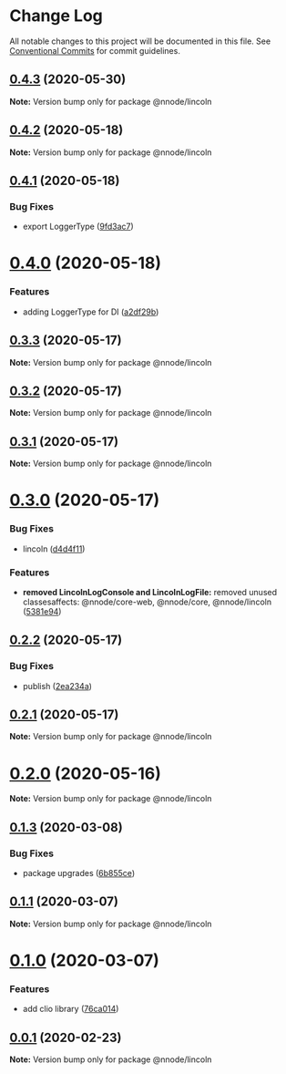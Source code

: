 # Change Log

All notable changes to this project will be documented in this file.
See [Conventional Commits](https://conventionalcommits.org) for commit guidelines.

## [0.4.3](https://github.com/nativecode-dev/nativenode/compare/@nnode/lincoln@0.4.3-next.1...@nnode/lincoln@0.4.3) (2020-05-30)

**Note:** Version bump only for package @nnode/lincoln





## [0.4.2](https://github.com/nativecode-dev/nativenode/compare/@nnode/lincoln@0.4.2-next.0...@nnode/lincoln@0.4.2) (2020-05-18)

**Note:** Version bump only for package @nnode/lincoln





## [0.4.1](https://github.com/nativecode-dev/nativenode/compare/@nnode/lincoln@0.4.1-next.0...@nnode/lincoln@0.4.1) (2020-05-18)


### Bug Fixes

* export LoggerType ([9fd3ac7](https://github.com/nativecode-dev/nativenode/commit/9fd3ac75145b0e62f5c870e6ec5e3e88ef7c2c0b))





# [0.4.0](https://github.com/nativecode-dev/nativenode/compare/@nnode/lincoln@0.3.4-next.0...@nnode/lincoln@0.4.0) (2020-05-18)


### Features

* adding LoggerType for DI ([a2df29b](https://github.com/nativecode-dev/nativenode/commit/a2df29b3325728844f4261f77437a304195c19b3))





## [0.3.3](https://github.com/nativecode-dev/nativenode/compare/@nnode/lincoln@0.3.3-next.0...@nnode/lincoln@0.3.3) (2020-05-17)

**Note:** Version bump only for package @nnode/lincoln





## [0.3.2](https://github.com/nativecode-dev/nativenode/compare/@nnode/lincoln@0.3.2-next.1...@nnode/lincoln@0.3.2) (2020-05-17)

**Note:** Version bump only for package @nnode/lincoln





## [0.3.1](https://github.com/nativecode-dev/nativenode/compare/@nnode/lincoln@0.3.1-next.0...@nnode/lincoln@0.3.1) (2020-05-17)

**Note:** Version bump only for package @nnode/lincoln





# [0.3.0](https://github.com/nativecode-dev/nativenode/compare/@nnode/lincoln@0.2.2...@nnode/lincoln@0.3.0) (2020-05-17)


### Bug Fixes

* lincoln ([d4d4f11](https://github.com/nativecode-dev/nativenode/commit/d4d4f115e0345592b52d1c171d2b41fc90567c4a))


### Features

* **removed LincolnLogConsole and LincolnLogFile:** removed unused classesaffects: @nnode/core-web, @nnode/core, @nnode/lincoln ([5381e94](https://github.com/nativecode-dev/nativenode/commit/5381e946ebd99831c49ff0e0a13d8053b9f16098))





## [0.2.2](https://github.com/nativecode-dev/nativenode/compare/@nnode/lincoln@0.2.2-next.1...@nnode/lincoln@0.2.2) (2020-05-17)


### Bug Fixes

* publish ([2ea234a](https://github.com/nativecode-dev/nativenode/commit/2ea234ab8e3bb12774f5045edeabead414aedfce))





## [0.2.1](https://github.com/nativecode-dev/nativenode/compare/@nnode/lincoln@0.2.0...@nnode/lincoln@0.2.1) (2020-05-17)

**Note:** Version bump only for package @nnode/lincoln





# [0.2.0](https://github.com/nativecode-dev/nativenode/compare/@nnode/lincoln@0.2.0-next.0...@nnode/lincoln@0.2.0) (2020-05-16)

**Note:** Version bump only for package @nnode/lincoln





## [0.1.3](https://github.com/nativecode-dev/nativenode/compare/@nnode/lincoln@0.1.1-next.3...@nnode/lincoln@0.1.3) (2020-03-08)


### Bug Fixes

* package upgrades ([6b855ce](https://github.com/nativecode-dev/nativenode/commit/6b855ce990b9e85ca45354ca3e22f0d73fe4cbc2))





## [0.1.1](https://github.com/nativecode-dev/nativenode/compare/@nnode/lincoln@0.1.0...@nnode/lincoln@0.1.1) (2020-03-07)

**Note:** Version bump only for package @nnode/lincoln





# [0.1.0](https://github.com/nativecode-dev/nativenode/compare/@nnode/lincoln@0.0.1...@nnode/lincoln@0.1.0) (2020-03-07)


### Features

* add clio library ([76ca014](https://github.com/nativecode-dev/nativenode/commit/76ca0144506c760b243363112689c2267a0601e9))





## [0.0.1](https://github.com/nativecode-dev/nativenode/compare/@nnode/lincoln@0.0.1-next.0...@nnode/lincoln@0.0.1) (2020-02-23)

**Note:** Version bump only for package @nnode/lincoln
